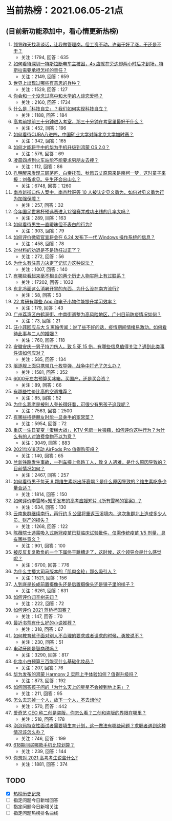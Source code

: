 # 当前热榜：2021.06.05-21点
## (目前新功能添加中，看心情更新热榜)
1. [领导昨天找我谈话，让我做管理岗，但工资不动，许诺干好了涨，干还是不干？](https://www.zhihu.com/question/456765880)
    * 关注：1794, 回答：635
2. [如何看待深圳一特斯拉断电车主被困，4s 店就在旁边却两小时后才到场，特斯拉需要承担怎样的责任？](https://www.zhihu.com/question/462688516)
    * 关注：2149, 回答：659
3. [世界上出现过哪些有意思的兵种？](https://www.zhihu.com/question/419256945)
    * 关注：1529, 回答：127
4. [你会和一个没念过高中和大学的人谈恋爱吗？](https://www.zhihu.com/question/462293257)
    * 关注：2160, 回答：1734
5. [什么是「科技自立」？我们如何实现科技自立？](https://www.zhihu.com/question/458853728)
    * 关注：1188, 回答：184
6. [高考前提前三十分钟进入考室，那三十分钟在考室里最好干什么？](https://www.zhihu.com/question/438598661)
    * 关注：452, 回答：196
7. [如何看待CUBA八进四，中国矿业大学对阵北京大学加时赛？](https://www.zhihu.com/question/463306896)
    * 关注：342, 回答：165
8. [如何才能将手中的华为手机升级到鸿蒙 OS 2.0？](https://www.zhihu.com/question/436295623)
    * 关注：576, 回答：69
9. [凌晨四点到火车站能不能要求男朋友去接？](https://www.zhihu.com/question/463265808)
    * 关注：112, 回答：86
10. [孔明醒来发现三顾茅庐、白帝托孤、秋风五丈原原来是南柯一梦，这时童子来报：刘备求见。先生还会出山么？](https://www.zhihu.com/question/335150446)
    * 关注：6748, 回答：1260
11. [南京新街口伤人案中，南京胖哥等 10 人被认定见义勇为，如何对见义勇为行为加强保障？](https://www.zhihu.com/question/462770395)
    * 关注：257, 回答：32
12. [今年国足世界杯预选赛进入12强赛并成功出线的几率大吗？](https://www.zhihu.com/question/458794320)
    * 关注：289, 回答：163
13. [如何看待男生一直暧昧但不表白的行为?](https://www.zhihu.com/question/314211216)
    * 关注：303, 回答：79
14. [如何评价微软官宣将会在 6.24 发布下一代 Windows 操作系统的信息？](https://www.zhihu.com/question/462862074)
    * 关注：458, 回答：78
15. [对材料的劝退是不是矫枉过正了？](https://www.zhihu.com/question/462787240)
    * 关注：272, 回答：56
16. [为什么有注意力决定了记忆力这种说法？](https://www.zhihu.com/question/453067685)
    * 关注：1007, 回答：140
17. [有哪些看起来毫不相关的两个历史人物实际上有过联系？](https://www.zhihu.com/question/392281921)
    * 关注：17202, 回答：1032
18. [东北冷面这么消暑开胃的东西，为什么没在南方流行?](https://www.zhihu.com/question/462700732)
    * 关注：58, 回答：53
19. [22 考研有哪些 App 和电子小物件能提升学习效率？](https://www.zhihu.com/question/462935512)
    * 关注：179, 回答：43
20. [广州荔湾区白鹤洞街、中南街调整为高风险地区，广州目前防疫情况如何？](https://www.zhihu.com/question/462683954)
    * 关注：73, 回答：21
21. [汪小菲回应与大 S 离婚传闻：说了些不好的话，疫情期间情绪易激动。如何看待此事与二人的婚姻？](https://www.zhihu.com/question/463252497)
    * 关注：760, 回答：118
22. [安徽安庆一男子持刀伤人，致 5 死 15 伤，有哪些信息值得关注？遇到此类事件该如何应对？](https://www.zhihu.com/question/463302382)
    * 关注：585, 回答：134
23. [驱逐舰上面只携带几十枚导弹，战争中打光了怎么办？](https://www.zhihu.com/question/39027069)
    * 关注：1581, 回答：352
24. [6000元左右预算买冰箱，买国产，还是买合资？](https://www.zhihu.com/question/427992113)
    * 关注：89, 回答：66
25. [有哪些性价比高的空调推荐？](https://www.zhihu.com/question/393218413)
    * 关注：85, 回答：52
26. [为什么我老是被别人夸长得好看，可很少有男孩子追我呢？](https://www.zhihu.com/question/319027663)
    * 关注：7563, 回答：2500
27. [有哪些招待朋友时能一显身手的家常菜？](https://www.zhihu.com/question/28037354)
    * 关注：5954, 回答：72
28. [重庆一生日宴变「蛋糕大战」，KTV 包房一片狼藉，如何评价这种行为？为什么有的人对浪费食物不以为意？](https://www.zhihu.com/question/463080691)
    * 关注：3049, 回答：883
29. [2021年618活动  AirPods Pro 值得购买吗？](https://www.zhihu.com/question/462472612)
    * 关注：140, 回答：65
30. [兰新铁路发生事故，一列车撞上修路工人，致 9 人遇难，是什么原因导致的？目前情况如何？](https://www.zhihu.com/question/463074526)
    * 关注：2467, 回答：257
31. [如何看待男子每天 8 颗维生素吃出肝衰竭？是什么原因导致的？维生素吃多少量合适？](https://www.zhihu.com/question/463004931)
    * 关注：1814, 回答：150
32. [如何评价李雪琴×知乎发布的高考应援短片《所有雪琴的答案》？](https://www.zhihu.com/question/463097533)
    * 关注：634, 回答：130
33. [云南象群继续南行，再行约 5 公里将重返玉溪境内，这次象群北上造成多少人员、财产的损失？](https://www.zhihu.com/question/463102060)
    * 关注：1268, 回答：122
34. [陈薇院士透露吸入式新冠疫苗已获临床试验批件，仅需传统疫苗 1/5 剂量，具有哪些意义？](https://www.zhihu.com/question/462998232)
    * 关注：901, 回答：100
35. [被反反复复欺负的一个下属终于跳槽走了，这时候，这个领导会是什么感觉呢？](https://www.zhihu.com/question/419717401)
    * 关注：6700, 回答：776
36. [为什么主播大司马版本的「肌肉金轮」那么吸引人？](https://www.zhihu.com/question/461688762)
    * 关注：1521, 回答：156
37. [人到底是长成前置摄像头还是后置摄像头还是镜子里的样子？](https://www.zhihu.com/question/66063294)
    * 关注：6261, 回答：631
38. [如何评价归辛树夫妇？](https://www.zhihu.com/question/296356537)
    * 关注：222, 回答：72
39. [如何评价 2021 蓝桥杯国赛？](https://www.zhihu.com/question/463261567)
    * 关注：147, 回答：70
40. [最近书荒有什么好的小说推荐？](https://www.zhihu.com/question/454175132)
    * 关注：318, 回答：67
41. [如何教育孩子面对别人不合理的要求或者请求的时候，勇敢说不？](https://www.zhihu.com/question/460662042)
    * 关注：230, 回答：51
42. [电动牙刷是智商税吗？](https://www.zhihu.com/question/60799591)
    * 关注：3290, 回答：817
43. [化妆小白预算三百能买什么基础化妆品？](https://www.zhihu.com/question/454067236)
    * 关注：207, 回答：76
44. [华为发布的鸿蒙 Harmony 2 实际上手体验如何？值得升级吗？](https://www.zhihu.com/question/458633364)
    * 关注：873, 回答：192
45. [如何回答孩子问的「为什么天上的星星不会掉到地上来」？](https://www.zhihu.com/question/322273051)
    * 关注：211, 回答：95
46. [怎么去忘掉一个人，放下一个人，不去想他?](https://www.zhihu.com/question/460504759)
    * 关注：570, 回答：442
47. [爱奇艺 CEO 称二创是盗版，你怎么看？二创和盗版的界限在哪里？](https://www.zhihu.com/question/463058796)
    * 关注：518, 回答：178
48. [泡泡玛特女性面试者需要填生育计划，这一做法有哪些问题？求职者遇到这种情况该怎么办？](https://www.zhihu.com/question/463127265)
    * 关注：746, 回答：199
49. [618期间买哪款手机比较划算？](https://www.zhihu.com/question/463120125)
    * 关注：239, 回答：144
50. [你想对 2021 高考考生说些什么?](https://www.zhihu.com/question/405718464)
    * 关注：1881, 回答：374
## TODO
* [x] [热榜历史记录](hot_history/AllHot.md)
* [ ] 指定问题今日新增回答
* [ ] 指定问题今日新增关注
* [ ] 指定问题热榜排名曲线
